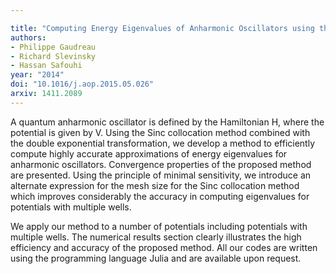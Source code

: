 ```yaml
---

title: "Computing Energy Eigenvalues of Anharmonic Oscillators using the Double Exponential Sinc collocation Method"
authors:
- Philippe Gaudreau
- Richard Slevinsky
- Hassan Safouhi
year: "2014"
doi: "10.1016/j.aop.2015.05.026"
arxiv: 1411.2089
---
```

A quantum anharmonic oscillator is defined by the Hamiltonian H, where the potential is given by V. Using the Sinc collocation method combined with the double exponential transformation, we develop a method to efficiently compute highly accurate approximations of energy eigenvalues for anharmonic oscillators. Convergence properties of the proposed method are presented.  Using the principle of minimal sensitivity, we introduce an alternate expression for the mesh size for the Sinc collocation method which improves considerably the accuracy in computing eigenvalues for potentials with multiple wells.

We apply our method to a number of potentials including potentials with multiple wells. The numerical results section clearly illustrates the high efficiency and accuracy of the proposed method. All our codes are written using the programming language Julia and are available upon request.